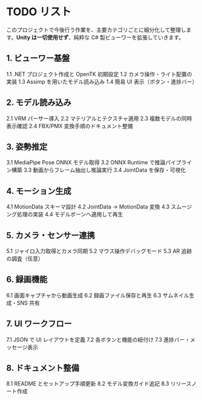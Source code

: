 # TODO リスト

このプロジェクトで今後行う作業を、主要カテゴリごとに細分化して整理します。**Unity は一切使用せず**、純粋な C# 製ビューワーを拡張していきます。

## 1. ビューワー基盤
1.1 .NET プロジェクト作成と OpenTK 初期設定
1.2 カメラ操作・ライト配置の実装
1.3 Assimp を用いたモデル読み込み
1.4 簡易 UI 表示（ボタン・進捗バー）

## 2. モデル読み込み
2.1 VRM パーサー導入
2.2 マテリアルとテクスチャ適用
2.3 複数モデルの同時表示確認
2.4 FBX/PMX 変換手順のドキュメント整備

## 3. 姿勢推定
3.1 MediaPipe Pose ONNX モデル取得
3.2 ONNX Runtime で推論パイプライン構築
3.3 動画からフレーム抽出し推論実行
3.4 JointData を保存・可視化

## 4. モーション生成
4.1 MotionData スキーマ設計
4.2 JointData → MotionData 変換
4.3 スムージング処理の実装
4.4 モデルボーンへ適用して再生

## 5. カメラ・センサー連携
5.1 ジャイロ入力取得とカメラ同期
5.2 マウス操作デバッグモード
5.3 AR 追跡の調査（任意）

## 6. 録画機能
6.1 画面キャプチャから動画生成
6.2 録画ファイル保存と再生
6.3 サムネイル生成・SNS 共有

## 7. UI ワークフロー
7.1 JSON で UI レイアウトを定義
7.2 各ボタンと機能の紐付け
7.3 進捗バー・メッセージ表示

## 8. ドキュメント整備
8.1 README とセットアップ手順更新
8.2 モデル変換ガイド追記
8.3 リリースノート作成
